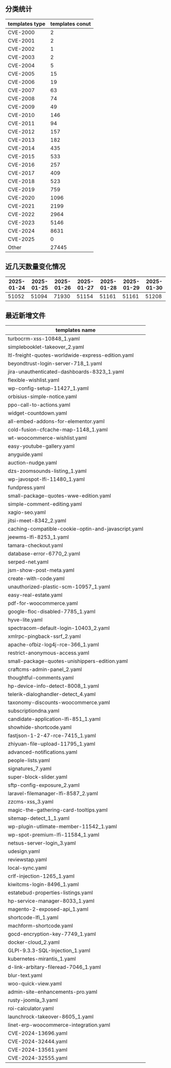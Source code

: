 ## 分类统计
| templates type | templates conut | 
| --- | --- |
| CVE-2000 | 2 |
| CVE-2001 | 2 |
| CVE-2002 | 1 |
| CVE-2003 | 2 |
| CVE-2004 | 5 |
| CVE-2005 | 15 |
| CVE-2006 | 19 |
| CVE-2007 | 63 |
| CVE-2008 | 74 |
| CVE-2009 | 49 |
| CVE-2010 | 146 |
| CVE-2011 | 94 |
| CVE-2012 | 157 |
| CVE-2013 | 182 |
| CVE-2014 | 435 |
| CVE-2015 | 533 |
| CVE-2016 | 257 |
| CVE-2017 | 409 |
| CVE-2018 | 523 |
| CVE-2019 | 759 |
| CVE-2020 | 1096 |
| CVE-2021 | 2199 |
| CVE-2022 | 2964 |
| CVE-2023 | 5146 |
| CVE-2024 | 8631 |
| CVE-2025 | 0 |
| Other | 27445 |
## 近几天数量变化情况
|2025-01-24 | 2025-01-25 | 2025-01-26 | 2025-01-27 | 2025-01-28 | 2025-01-29 | 2025-01-30|
|--- | ------ | ------ | ------ | ------ | ------ | ---|
|51052 | 51094 | 71930 | 51154 | 51161 | 51161 | 51208|
## 最近新增文件
| templates name | 
| --- |
| turbocrm-xss-10848_1.yaml |
| simplebooklet-takeover_2.yaml |
| ltl-freight-quotes-worldwide-express-edition.yaml |
| beyondtrust-login-server-718_1.yaml |
| jira-unauthenticated-dashboards-8323_1.yaml |
| flexible-wishlist.yaml |
| wp-config-setup-11427_1.yaml |
| orbisius-simple-notice.yaml |
| ppo-call-to-actions.yaml |
| widget-countdown.yaml |
| all-embed-addons-for-elementor.yaml |
| cold-fusion-cfcache-map-1148_1.yaml |
| wt-woocommerce-wishlist.yaml |
| easy-youtube-gallery.yaml |
| anyguide.yaml |
| auction-nudge.yaml |
| dzs-zoomsounds-listing_1.yaml |
| wp-javospot-lfi-11480_1.yaml |
| fundpress.yaml |
| small-package-quotes-wwe-edition.yaml |
| simple-comment-editing.yaml |
| xagio-seo.yaml |
| jitsi-meet-8342_2.yaml |
| caching-compatible-cookie-optin-and-javascript.yaml |
| jeewms-lfi-8253_1.yaml |
| tamara-checkout.yaml |
| database-error-6770_2.yaml |
| serped-net.yaml |
| jsm-show-post-meta.yaml |
| create-with-code.yaml |
| unauthorized-plastic-scm-10957_1.yaml |
| easy-real-estate.yaml |
| pdf-for-woocommerce.yaml |
| google-floc-disabled-7785_1.yaml |
| hyve-lite.yaml |
| spectracom-default-login-10403_2.yaml |
| xmlrpc-pingback-ssrf_2.yaml |
| apache-ofbiz-log4j-rce-366_1.yaml |
| restrict-anonymous-access.yaml |
| small-package-quotes-unishippers-edition.yaml |
| craftcms-admin-panel_2.yaml |
| thoughtful-comments.yaml |
| hp-device-info-detect-8008_1.yaml |
| telerik-dialoghandler-detect_4.yaml |
| taxonomy-discounts-woocommerce.yaml |
| subscriptiondna.yaml |
| candidate-application-lfi-851_1.yaml |
| showhide-shortcode.yaml |
| fastjson-1-2-47-rce-7415_1.yaml |
| zhiyuan-file-upload-11795_1.yaml |
| advanced-notifications.yaml |
| people-lists.yaml |
| signatures_7.yaml |
| super-block-slider.yaml |
| sftp-config-exposure_2.yaml |
| laravel-filemanager-lfi-8587_2.yaml |
| zzcms-xss_3.yaml |
| magic-the-gathering-card-tooltips.yaml |
| sitemap-detect_1_1.yaml |
| wp-plugin-utlimate-member-11542_1.yaml |
| wp-spot-premium-lfi-11584_1.yaml |
| netsus-server-login_3.yaml |
| udesign.yaml |
| reviewstap.yaml |
| local-sync.yaml |
| crlf-injection-1265_1.yaml |
| kiwitcms-login-8496_1.yaml |
| estatebud-properties-listings.yaml |
| hp-service-manager-8033_1.yaml |
| magento-2-exposed-api_1.yaml |
| shortcode-lfi_1.yaml |
| machform-shortcode.yaml |
| gocd-encryption-key-7749_1.yaml |
| docker-cloud_2.yaml |
| GLPI-9.3.3-SQL-Injection_1.yaml |
| kubernetes-mirantis_1.yaml |
| d-link-arbitary-fileread-7046_1.yaml |
| blur-text.yaml |
| woo-quick-view.yaml |
| admin-site-enhancements-pro.yaml |
| rusty-joomla_3.yaml |
| roi-calculator.yaml |
| launchrock-takeover-8605_1.yaml |
| linet-erp-woocommerce-integration.yaml |
| CVE-2024-13696.yaml |
| CVE-2024-32444.yaml |
| CVE-2024-13561.yaml |
| CVE-2024-32555.yaml |
